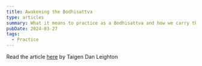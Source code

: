 ```yaml
---
title: Awakening the Bodhisattva
type: articles
summary: What it means to practice as a Bodhisattva and how we carry the teachings with us in daily life
pubDate: 2024-03-27
tags:
  - Practice
---
```


Read the article [here](https://www.lionsroar.com/awakening-the-bodhisattva/) by Taigen Dan Leighton
